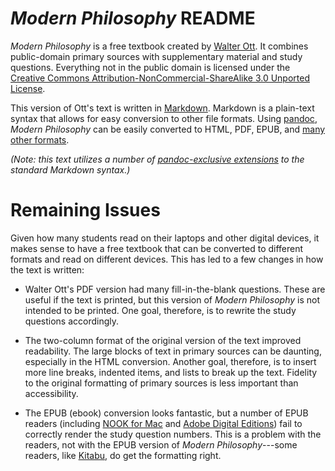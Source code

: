 # _Modern Philosophy_ README

_Modern Philosophy_ is a free textbook created by [Walter Ott](https://filebox.vt.edu/users/ottw/ott.htm).  It combines public-domain primary sources with supplementary material and study questions. Everything not in the public domain is licensed under the [Creative Commons Attribution-NonCommercial-ShareAlike 3.0 Unported License](http://creativecommons.org/licenses/by-nc-sa/3.0/).

This version of Ott's text is written in [Markdown](http://daringfireball.net/projects/markdown/).  Markdown is a plain-text syntax that allows for easy conversion to other file formats.  Using [pandoc](http://johnmacfarlane.net/pandoc/), _Modern Philosophy_ can be easily converted to HTML, PDF, EPUB, and [many other formats](http://johnmacfarlane.net/pandoc/README.html#options).

_(Note: this text utilizes a number of [pandoc-exclusive extensions](http://johnmacfarlane.net/pandoc/README.html#pandocs-markdown) to the standard Markdown syntax.)_

# Remaining Issues

Given how many students read on their laptops and other digital devices, it makes sense to have a free textbook that can be converted to different formats and read on different devices.  This has led to a few changes in how the text is written:

- Walter Ott's PDF version had many fill-in-the-blank questions.  These are useful if the text is printed, but this version of _Modern Philosophy_ is not intended to be printed.  One goal, therefore, is to rewrite the study questions accordingly.

- The two-column format of the original version of the text improved readability.  The large blocks of text in primary sources can be daunting, especially in the HTML conversion.  Another goal, therefore, is to insert more line breaks, indented items, and lists to break up the text.  Fidelity to the original formatting of primary sources is less important than accessibility.

- The EPUB (ebook) conversion looks fantastic, but a number of EPUB readers (including [NOOK for Mac](http://www.barnesandnoble.com/u/nook-for-mac/379002740) and [Adobe Digital Editions](http://www.adobe.com/products/digitaleditions/)) fail to correctly render the study question numbers.  This is a problem with the readers, not with the EPUB version of _Modern Philosophy_---some readers, like [Kitabu](http://www.macupdate.com/app/mac/42058/kitabu), do get the formatting right.